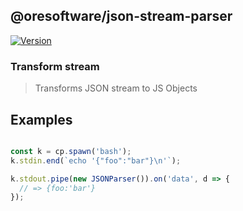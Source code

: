 
## @oresoftware/json-stream-parser

[![Version](https://img.shields.io/npm/v/json-stdio.svg?colorB=green)](https://www.npmjs.com/package/json-stdio)


### Transform stream

>
>  Transforms JSON stream to JS Objects
>


## Examples


```js

const k = cp.spawn('bash');
k.stdin.end(`echo '{"foo":"bar"}\n'`);

k.stdout.pipe(new JSONParser()).on('data', d => {
  // => {foo:'bar'}
});

```
